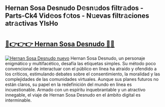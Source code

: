 ## Hernan Sosa Desnudo D𝚎sn𝚞dos filtr𝚊dos - Parts-Ck4 Vid𝚎os f𝚘tos - N𝚞evas filtr𝚊ciones atr𝚊ctivas YIsHo

# <h2><a href="http://mbbshjb.tromn.icu/?c=Hernan+Sosa+Desnudo">🔗👉👉👉 Hernan Sosa Desnudo 🔗🔗</a></h2>

[![Hernan Sosa Desnudo nuevo](https://i.imgur.com/pEAQMta.gif)](http://mbbshjb.tromn.icu/?c=Hernan+Sosa+Desnudo)
Hernan Sosa Desnudo, un personaje enigmático y multifacético, desafía las etiquetas simples. Su método poco convencional de interactuar con el público en línea ha atraído y ofendido a los críticos, estimulando debates sobre el consentimiento, la moralidad y las complejidades de las comunidades virtuales. Aunque sus planes futuros no están claros, su papel en la redefinición del mundo en línea es incuestionable. Armado con un espíritu inquebrantable y un atractivo innegable, el viaje de Hernan Sosa Desnudo en el ámbito digital es interminable.
